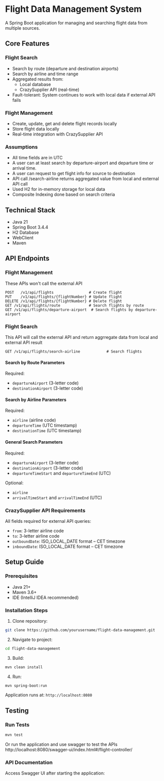 # Flight Data Management System

A Spring Boot application for managing and searching flight data from multiple sources.

## Core Features

### Flight Search
- Search by route (departure and destination airports)
- Search by airline and time range
- Aggregated results from:
    - Local database
    - CrazySupplier API (real-time)
- Fault-tolerant: System continues to work with local data if external API fails

### Flight Management
- Create, update, get and delete flight records locally
- Store flight data locally
- Real-time integration with CrazySupplier API

### Assumptions

- All time fields are in UTC
- A user can at least search by departure-airport and departure time or arrival time.
- A user can request to get flight info for source to destination
- API call /search-airline returns aggregated value from local and external API call
- Used H2 for in-memory storage for local data 
- Composite Indexing done based on search criteria 

## Technical Stack

- Java 21
- Spring Boot 3.4.4
- H2 Database
- WebClient
- Maven

## API Endpoints

### Flight Management
These APIs won't call the external API 
```http
POST   /v1/api/flights                # Create flight
PUT    /v1/api/flights/{flightNumber} # Update flight
DELETE /v1/api/flights/{flightNumber} # Delete flight
GET /v1/api/flights/route             # Search flights by route
GET /v1/api/flights/departure-airport  # Search flights by departure-airport

```

### Flight Search
This API will call the external API and return aggrregate data from local and external API result
```http
GET /v1/api/flights/search-airline            # Search flights
```

#### Search by Route Parameters
Required:
- `departureAirport` (3-letter code)
- `destinationAirport` (3-letter code)

#### Search by Airline Parameters
Required:
- `airline` (airline code)
- `departureTime` (UTC timestamp)
- `destinationTime` (UTC timestamp)

#### General Search Parameters
Required:
- `departureAirport` (3-letter code)
- `destinationAirport` (3-letter code)
- `departureTimeStart` and `departureTimeEnd` (UTC)

Optional:
- `airline`
- `arrivalTimeStart` and `arrivalTimeEnd` (UTC)

### CrazySupplier API Requirements
All fields required for external API queries:
- `from`: 3-letter airline code
- `to`: 3-letter airline code
- `outboundDate`: ISO_LOCAL_DATE format – CET timezone
- `inboundDate`: ISO_LOCAL_DATE format – CET timezone

## Setup Guide

### Prerequisites
- Java 21+
- Maven 3.6+
- IDE (IntelliJ IDEA recommended)

### Installation Steps

1. Clone repository:
```bash
git clone https://github.com/yourusername/flight-data-management.git
```

2. Navigate to project:
```bash
cd flight-data-management
```

3. Build:
```bash
mvn clean install
```

4. Run:
```bash
mvn spring-boot:run
```

Application runs at: `http://localhost:8080`

## Testing

### Run Tests
```bash
mvn test
```
Or run the application and use swagger to test the APIs  http://localhost:8080/swagger-ui/index.html#/flight-controller/


### API Documentation
Access Swagger UI after starting the application:
